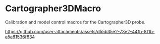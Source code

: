 # Cartographer3DMacro
Calibration and model control macros for the Cartographer3D probe.





https://github.com/user-attachments/assets/d55b35e2-73e2-44fb-811b-a5a81536f834

